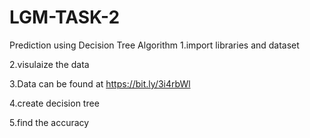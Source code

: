 # LGM-TASK-2
Prediction using Decision Tree Algorithm
1.import libraries and dataset

2.visulaize the data

3.Data can be found at https://bit.ly/3i4rbWl

4.create decision tree

5.find the accuracy
